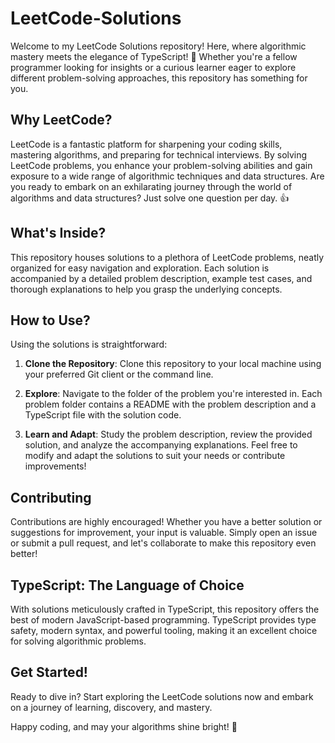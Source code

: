 # LeetCode-Solutions

Welcome to my LeetCode Solutions repository! Here, where algorithmic mastery meets the elegance of TypeScript! 🚀 Whether you're a fellow programmer looking for insights or a curious learner eager to explore different problem-solving approaches, this repository has something for you.

## Why LeetCode?

LeetCode is a fantastic platform for sharpening your coding skills, mastering algorithms, and preparing for technical interviews. By solving LeetCode problems, you enhance your problem-solving abilities and gain exposure to a wide range of algorithmic techniques and data structures. Are you ready to embark on an exhilarating journey through the world of algorithms and data structures? Just solve one question per day. 👍

## What's Inside?

This repository houses solutions to a plethora of LeetCode problems, neatly organized for easy navigation and exploration. Each solution is accompanied by a detailed problem description, example test cases, and thorough explanations to help you grasp the underlying concepts.

## How to Use?

Using the solutions is straightforward:

1. **Clone the Repository**: Clone this repository to your local machine using your preferred Git client or the command line.

2. **Explore**: Navigate to the folder of the problem you're interested in. Each problem folder contains a README with the problem description and a TypeScript file with the solution code.

3. **Learn and Adapt**: Study the problem description, review the provided solution, and analyze the accompanying explanations. Feel free to modify and adapt the solutions to suit your needs or contribute improvements!

## Contributing

Contributions are highly encouraged! Whether you have a better solution or suggestions for improvement, your input is valuable. Simply open an issue or submit a pull request, and let's collaborate to make this repository even better!

## TypeScript: The Language of Choice

With solutions meticulously crafted in TypeScript, this repository offers the best of modern JavaScript-based programming. TypeScript provides type safety, modern syntax, and powerful tooling, making it an excellent choice for solving algorithmic problems.

## Get Started!

Ready to dive in? Start exploring the LeetCode solutions now and embark on a journey of learning, discovery, and mastery.

Happy coding, and may your algorithms shine bright! 💫
